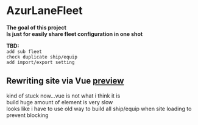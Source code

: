 ﻿# AzurLaneFleet #  
**The goal of this project**  
**Is just for easily share fleet configuration in one shot**  
  
**TBD:**  
`add sub fleet`  
`check duplicate ship/equip`  
`add import/export setting`  
  
## Rewriting site via Vue [preview](https://x94fujo6rpg.github.io/AzurLaneFleet/dev)

kind of stuck now...vue is not what i think it is  
build huge amount of element is very slow  
looks like i have to use old way to build all ship/equip when site loading to prevent blocking  